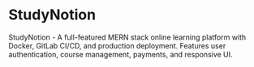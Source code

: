 # StudyNotion
StudyNotion - A full-featured MERN stack online learning platform with Docker, GitLab CI/CD, and production deployment. Features user authentication, course management, payments, and responsive UI.
